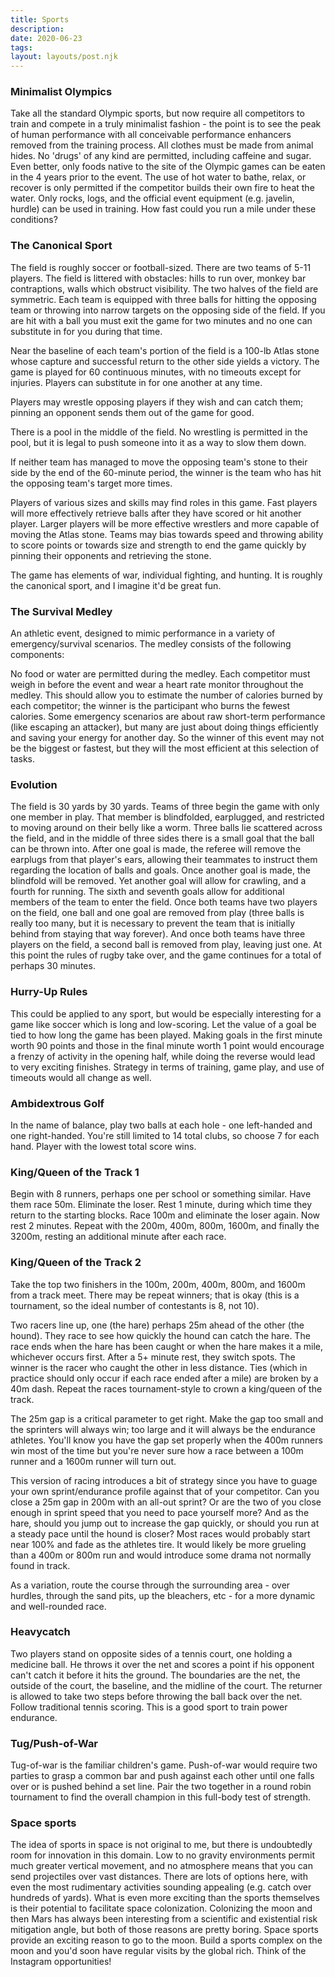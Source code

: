 ```yaml
---
title: Sports
description:
date: 2020-06-23
tags:
layout: layouts/post.njk
---
```


### Minimalist Olympics

Take all the standard Olympic sports, but now require all competitors to train and compete in a truly minimalist fashion - the point is to see the peak of human performance with all conceivable performance enhancers removed from the training process. All clothes must be made from animal hides. No 'drugs' of any kind are permitted, including caffeine and sugar. Even better, only foods native to the site of the Olympic games can be eaten in the 4 years prior to the event. The use of hot water to bathe, relax, or recover is only permitted if the competitor builds their own fire to heat the water. Only rocks, logs, and the official event equipment (e.g. javelin, hurdle) can be used in training. How fast could you run a mile under these conditions?

### The Canonical Sport

The field is roughly soccer or football-sized. There are two teams of 5-11 players. The field is littered with obstacles: hills to run over, monkey bar contraptions, walls which obstruct visibility. The two halves of the field are symmetric. Each team is equipped with three balls for hitting the opposing team or throwing into narrow targets on the opposing side of the field. If you are hit with a ball you must exit the game for two minutes and no one can substitute in for you during that time.

Near the baseline of each team's portion of the field is a 100-lb Atlas stone whose capture and successful return to the other side yields a victory. The game is played for 60 continuous minutes, with no timeouts except for injuries. Players can substitute in for one another at any time.

Players may wrestle opposing players if they wish and can catch them; pinning an opponent sends them out of the game for good.

There is a pool in the middle of the field. No wrestling is permitted in the pool, but it is legal to push someone into it as a way to slow them down.

If neither team has managed to move the opposing team's stone to their side by the end of the 60-minute period, the winner is the team who has hit the opposing team's target more times.

Players of various sizes and skills may find roles in this game. Fast players will more effectively retrieve balls after they have scored or hit another player. Larger players will be more effective wrestlers and more capable of moving the Atlas stone. Teams may bias towards speed and throwing ability to score points or towards size and strength to end the game quickly by pinning their opponents and retrieving the stone.

The game has elements of war, individual fighting, and hunting. It is roughly the canonical sport, and I imagine it'd be great fun.

### The Survival Medley

An athletic event, designed to mimic performance in a variety of emergency/survival scenarios. The medley consists of the following components:

No food or water are permitted during the medley. Each competitor must weigh in before the event and wear a heart rate monitor throughout the medley. This should allow you to estimate the number of calories burned by each competitor; the winner is the participant who burns the fewest calories. Some emergency scenarios are about raw short-term performance (like escaping an attacker), but many are just about doing things efficiently and saving your energy for another day. So the winner of this event may not be the biggest or fastest, but they will the most efficient at this selection of tasks.

### Evolution

The field is 30 yards by 30 yards. Teams of three begin the game with only one member in play. That member is blindfolded, earplugged, and restricted to moving around on their belly like a worm. Three balls lie scattered across the field, and in the middle of three sides there is a small goal that the ball can be thrown into. After one goal is made, the referee will remove the earplugs from that player's ears, allowing their teammates to instruct them regarding the location of balls and goals. Once another goal is made, the blindfold will be removed. Yet another goal will allow for crawling, and a fourth for running. The sixth and seventh goals allow for additional members of the team to enter the field. Once both teams have two players on the field, one ball and one goal are removed from play (three balls is really too many, but it is necessary to prevent the team that is initially behind from staying that way forever). And once both teams have three players on the field, a second ball is removed from play, leaving just one. At this point the rules of rugby take over, and the game continues for a total of perhaps 30 minutes.

### Hurry-Up Rules

This could be applied to any sport, but would be especially interesting for a game like soccer which is long and low-scoring. Let the value of a goal be tied to how long the game has been played. Making goals in the first minute worth 90 points and those in the final minute worth 1 point would encourage a frenzy of activity in the opening half, while doing the reverse would lead to very exciting finishes. Strategy in terms of training, game play, and use of timeouts would all change as well.

### Ambidextrous Golf

In the name of balance, play two balls at each hole - one left-handed and one right-handed. You're still limited to 14 total clubs, so choose 7 for each hand. Player with the lowest total score wins. 

### King/Queen of the Track 1

Begin with 8 runners, perhaps one per school or something similar. Have them race 50m. Eliminate the loser. Rest 1 minute, during which time they return to the starting blocks. Race 100m and eliminate the loser again. Now rest 2 minutes. Repeat with the 200m, 400m, 800m, 1600m, and finally the 3200m, resting an additional minute after each race. 

### King/Queen of the Track 2

Take the top two finishers in the 100m, 200m, 400m, 800m, and 1600m from a track meet. There may be repeat winners; that is okay (this is a tournament, so the ideal number of contestants is 8, not 10). 

Two racers line up, one (the hare) perhaps 25m ahead of the other (the hound). They race to see how quickly the hound can catch the hare. The race ends when the hare has been caught or when the hare makes it a mile, whichever occurs first. After a 5+ minute rest, they switch spots. The winner is the racer who caught the other in less distance. Ties (which in practice should only occur if each race ended after a mile) are broken by a 40m dash. Repeat the races tournament-style to crown a king/queen of the track.

The 25m gap is a critical parameter to get right. Make the gap too small and the sprinters will always win; too large and it will always be the endurance athletes. You'll know you have the gap set properly when the 400m runners win most of the time but you're never sure how a race between a 100m runner and a 1600m runner will turn out. 

This version of racing introduces a bit of strategy since you have to guage your own sprint/endurance profile against that of your competitor. Can you close a 25m gap in 200m with an all-out sprint? Or are the two of you close enough in sprint speed that you need to pace yourself more? And as the hare, should you jump out to increase the gap quickly, or should you run at a steady pace until the hound is closer? Most races would probably start near 100% and fade as the athletes tire. It would likely be more grueling than a 400m or 800m run and would introduce some drama not normally found in track.  

As a variation, route the course through the surrounding area - over hurdles, through the sand pits, up the bleachers, etc - for a more dynamic and well-rounded race. 

### Heavycatch

Two players stand on opposite sides of a tennis court, one holding a medicine ball. He throws it over the net and scores a point if his opponent can't catch it before it hits the ground. The boundaries are the net, the outside of the court, the baseline, and the midline of the court. The returner is allowed to take two steps before throwing the ball back over the net. Follow traditional tennis scoring. This is a good sport to train power endurance. 

### Tug/Push-of-War

Tug-of-war is the familiar children's game. Push-of-war would require two parties to grasp a common bar and push against each other until one falls over or is pushed behind a set line. Pair the two together in a round robin tournament to find the overall champion in this full-body test of strength. 

### Space sports

The idea of sports in space is not original to me, but there is undoubtedly room for innovation in this domain. Low to no gravity environments permit much greater vertical movement, and no atmosphere means that you can send projectiles over vast distances. There are lots of options here, with even the most rudimentary activities sounding appealing (e.g. catch over hundreds of yards). 
What is even more exciting than the sports themselves is their potential to facilitate space colonization. Colonizing the moon and then Mars has always been interesting from a scientific and existential risk mitigation angle, but both of those reasons are pretty boring. Space sports provide an exciting reason to go to the moon. Build a sports complex on the moon and you'd soon have regular visits by the global rich. Think of the Instagram opportunities!
